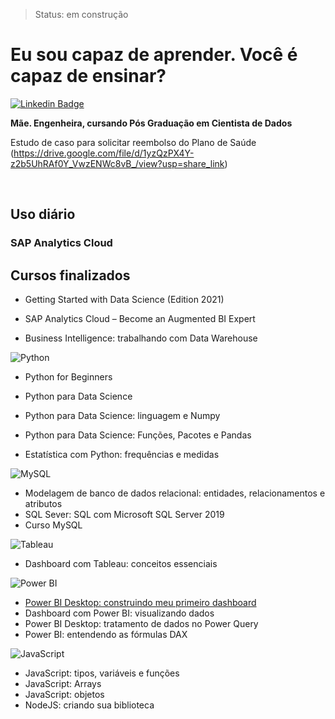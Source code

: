 > Status: em construção

# Eu sou capaz de aprender. Você é capaz de ensinar?

[![Linkedin Badge](https://img.shields.io/badge/-LinkedIn-blue?style=flat-square&logo=Linkedin&logoColor=white&link=https://www.linkedin.com/in/mariliaamaral//)](https://www.linkedin.com/in/mariliaamaral/)


**Mãe. Engenheira, cursando Pós Graduação em Cientista de Dados**

Estudo de caso para solicitar reembolso do Plano de Saúde
(https://drive.google.com/file/d/1yzQzPX4Y-z2b5UhRAf0Y_VwzENWc8vB_/view?usp=share_link)

<br>

## Uso diário

### SAP Analytics Cloud

## Cursos finalizados

* Getting Started with Data Science (Edition 2021)

* SAP Analytics Cloud – Become an Augmented BI Expert

* Business Intelligence: trabalhando com Data Warehouse


![Python](https://img.shields.io/badge/-Python-black?style=flat-square&logo=Python)
* Python for Beginners
* Python para Data Science
* Python para Data Science: linguagem e Numpy
* Python para Data Science: Funções, Pacotes e Pandas


* Estatística com Python: frequências e medidas

![MySQL](https://img.shields.io/badge/-mySQL-black?style=flat-square&logo=mySQL)
* Modelagem de banco de dados relacional: entidades, relacionamentos e atributos
* SQL Sever: SQL com Microsoft SQL Server 2019
* Curso MySQL

![Tableau](https://img.shields.io/badge/-Tableau-black?style=plastic&logo=Tableau)
* Dashboard com Tableau: conceitos essenciais

![Power BI](https://img.shields.io/badge/-Power%20BI-black?style=plastic&logo=Power-BI)
* [Power BI Desktop: construindo meu primeiro dashboard](https://app.powerbi.com/view?r=eyJrIjoiNzcyN2ZhZjktYzVhZS00NmUzLTkzNDktYmEwYjI0NzYyOTdkIiwidCI6Ijg5ZmI0ZjFmLTg1NjctNDEyOC1iMWUzLWNhM2IyZTVhYmRmOCJ9)
* Dashboard com Power BI: visualizando dados
* Power BI Desktop: tratamento de dados no Power Query
* Power BI: entendendo as fórmulas DAX

![JavaScript](https://img.shields.io/badge/-JavaScript-black?style=flat-square&logo=JavaScript)
* JavaScript: tipos, variáveis e funções
* JavaScript: Arrays
* JavaScript: objetos
* NodeJS: criando sua biblioteca

</br>
